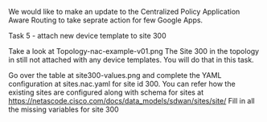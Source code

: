We would like to make an update to the Centralized Policy Application Aware Routing to take seprate action for few Google Apps.

Task 5 - attach new device template to site 300

Take a look at Topology-nac-example-v01.png
The Site 300 in the topology in still not attached with any device templates.
You will do that in this task.

Go over the table at site300-values.png and complete the YAML configuration at sites.nac.yaml for site id 300.
You can refer how the existing sites are configured along with schema for sites at https://netascode.cisco.com/docs/data_models/sdwan/sites/site/
Fill in all the missing variables for site 300